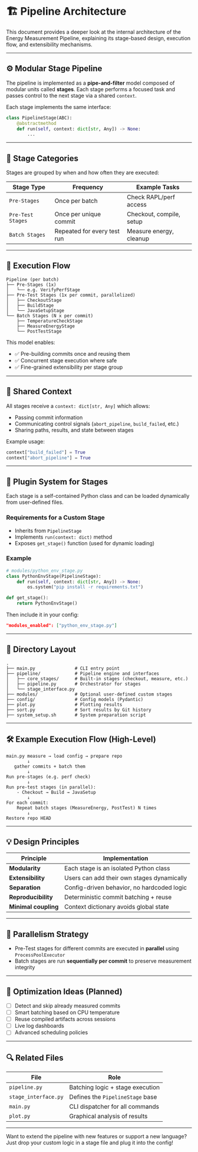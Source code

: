 # 🏗️ Pipeline Architecture

This document provides a deeper look at the internal architecture of the Energy Measurement Pipeline, explaining its stage-based design, execution flow, and extensibility mechanisms.

---

## ⚙️ Modular Stage Pipeline

The pipeline is implemented as a **pipe-and-filter** model composed of modular units called **stages**. Each stage performs a focused task and passes control to the next stage via a shared `context`.

Each stage implements the same interface:

```python
class PipelineStage(ABC):
    @abstractmethod
    def run(self, context: dict[str, Any]) -> None:
        ...
```

---

## 🧱 Stage Categories

Stages are grouped by when and how often they are executed:

| Stage Type        | Frequency                   | Example Tasks            |
| ----------------- | --------------------------- | ------------------------ |
| `Pre-Stages`      | Once per batch              | Check RAPL/perf access   |
| `Pre-Test Stages` | Once per unique commit      | Checkout, compile, setup |
| `Batch Stages`    | Repeated for every test run | Measure energy, cleanup  |

---

## 🔁 Execution Flow

```text
Pipeline (per batch)
├── Pre-Stages (1x)
│   └── e.g. VerifyPerfStage
├── Pre-Test Stages (1x per commit, parallelized)
│   ├── CheckoutStage
│   ├── BuildStage
│   └── JavaSetupStage
└── Batch Stages (N x per commit)
    ├── TemperatureCheckStage
    ├── MeasureEnergyStage
    └── PostTestStage
```

This model enables:

- ✅ Pre-building commits once and reusing them
- ✅ Concurrent stage execution where safe
- ✅ Fine-grained extensibility per stage group

---

## 🧠 Shared Context

All stages receive a `context: dict[str, Any]` which allows:

- Passing commit information
- Communicating control signals (`abort_pipeline`, `build_failed`, etc.)
- Sharing paths, results, and state between stages

Example usage:

```python
context["build_failed"] = True
context["abort_pipeline"] = True
```

---

## 🔌 Plugin System for Stages

Each stage is a self-contained Python class and can be loaded dynamically from user-defined files.

### Requirements for a Custom Stage

- Inherits from `PipelineStage`
- Implements `run(context: dict)` method
- Exposes `get_stage()` function (used for dynamic loading)

### Example

```python
# modules/python_env_stage.py
class PythonEnvStage(PipelineStage):
    def run(self, context: dict[str, Any]) -> None:
        os.system("pip install -r requirements.txt")

def get_stage():
    return PythonEnvStage()
```

Then include it in your config:

```json
"modules_enabled": ["python_env_stage.py"]
```

---

## 📁 Directory Layout

```text
.
├── main.py               # CLI entry point
├── pipeline/             # Pipeline engine and interfaces
│   ├── core_stages/      # Built-in stages (checkout, measure, etc.)
│   ├── pipeline.py       # Orchestrator for stages
│   └── stage_interface.py
├── modules/              # Optional user-defined custom stages
├── config/               # Config models (Pydantic)
├── plot.py               # Plotting results
├── sort.py               # Sort results by Git history
├── system_setup.sh       # System preparation script
```

---

## 🛠 Example Execution Flow (High-Level)

```text
main.py measure → load config → prepare repo
        ↓
   gather commits + batch them
        ↓
Run pre-stages (e.g. perf check)
        ↓
Run pre-test stages (in parallel):
    - Checkout → Build → JavaSetup
        ↓
For each commit:
    Repeat batch stages (MeasureEnergy, PostTest) N times
        ↓
Restore repo HEAD
```

---

## 💡 Design Principles

| Principle            | Implementation                             |
| -------------------- | ------------------------------------------ |
| **Modularity**       | Each stage is an isolated Python class     |
| **Extensibility**    | Users can add their own stages dynamically |
| **Separation**       | Config-driven behavior, no hardcoded logic |
| **Reproducibility**  | Deterministic commit batching + reuse      |
| **Minimal coupling** | Context dictionary avoids global state     |

---

## 🔄 Parallelism Strategy

- Pre-Test stages for different commits are executed in **parallel** using `ProcessPoolExecutor`
- Batch stages are run **sequentially per commit** to preserve measurement integrity

---

## 🚀 Optimization Ideas (Planned)

- [ ] Detect and skip already measured commits
- [ ] Smart batching based on CPU temperature
- [ ] Reuse compiled artifacts across sessions
- [ ] Live log dashboards
- [ ] Advanced scheduling policies

---

## 🔍 Related Files

| File                 | Role                             |
| -------------------- | -------------------------------- |
| `pipeline.py`        | Batching logic + stage execution |
| `stage_interface.py` | Defines the `PipelineStage` base |
| `main.py`            | CLI dispatcher for all commands  |
| `plot.py`            | Graphical analysis of results    |

---

Want to extend the pipeline with new features or support a new language? Just drop your custom logic in a stage file and plug it into the config!
